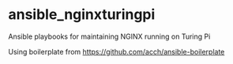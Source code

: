 # ansible_nginxturingpi
Ansible playbooks for maintaining NGINX running on Turing Pi

Using boilerplate from https://github.com/acch/ansible-boilerplate